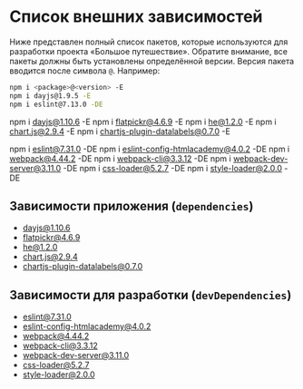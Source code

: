 # Список внешних зависимостей

Ниже представлен полный список пакетов, которые используются для разработки проекта «Большое путешествие». Обратите внимание, все пакеты должны быть установлены определённой версии. Версия пакета вводится после символа `@`. Например:

```bash
npm i <package>@<version> -E
npm i dayjs@1.9.5 -E
npm i eslint@7.13.0 -DE
```
npm i dayjs@1.10.6 -E
npm i flatpickr@4.6.9 -E
npm i he@1.2.0 -E
npm i chart.js@2.9.4 -E
npm i chartjs-plugin-datalabels@0.7.0 -E

npm i eslint@7.31.0 -DE
npm i eslint-config-htmlacademy@4.0.2 -DE
npm i webpack@4.44.2 -DE
npm i webpack-cli@3.3.12 -DE
npm i webpack-dev-server@3.11.0 -DE
npm i css-loader@5.2.7 -DE
npm i style-loader@2.0.0 -DE



## Зависимости приложения (`dependencies`)

- dayjs@1.10.6
- flatpickr@4.6.9
- he@1.2.0
- chart.js@2.9.4
- chartjs-plugin-datalabels@0.7.0

## Зависимости для разработки (`devDependencies`)

- eslint@7.31.0
- eslint-config-htmlacademy@4.0.2
- webpack@4.44.2
- webpack-cli@3.3.12
- webpack-dev-server@3.11.0
- css-loader@5.2.7
- style-loader@2.0.0
